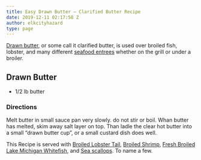 ```yaml
---
title: Easy Drawn Butter – Clarified Butter Recipe
date: 2019-12-11 02:17:58 Z
author: elkcityhazard
type: page
---
```


[Drawn butter][1], or some call it clarified butter, is used over broiled fish, lobster, and many different [seafood entrees][2] whether on the grill or under a broiler.

## Drawn Butter

  * 1/2 lb butter

### Directions

Melt butter in small sauce pan very slowly. do not stir or boil. Whan butter has melted, skim away salt layer on top. Than ladle the clear hot butter into a small &#8220;drawn butter cup&#8221;, or a small custard dish does well.

This Recipe is served with [Broiled Lobster Tail][3], [Broiled Shrimp][4], [Fresh Broiled Lake Michigan Whitefish][5], and [Sea scallops][6]. To name a few.

 [1]: /wordpress/recipe-basics-and-sauces/
 [2]: /wordpress/seafood-dishes/
 [3]: /wordpress/recipes-for-special-occasions-and-events/lobster-thermidor-recipe/
 [4]: /wordpress/seafood-dishes/shrimp-newburg/
 [5]: /wordpress/chef-franks-seasoning-recipes/lake-michigan-broiled-whitefish/
 [6]: /wordpress/chef-franks-seasoning-recipes/scallops-newburg-with-buttery-cream-sauce/